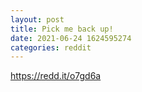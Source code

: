 ```yaml
--- 
layout: post 
title: Pick me back up! 
date: 2021-06-24 1624595274 
categories: reddit 
--- 
```

https://redd.it/o7gd6a